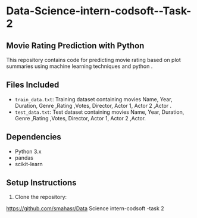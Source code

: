 # Data-Science-intern-codsoft--Task-2

## Movie Rating Prediction with Python

This repository contains code for predicting movie rating based on plot summaries using machine learning techniques and python .

## Files Included

- `train_data.txt`: Training dataset containing movies Name,	Year,	Duration,	Genre	,Rating	,Votes,	Director,	Actor 1,	Actor 2	,Actor .
- `test_data.txt`: Test dataset containing movies Name,	Year,	Duration,	Genre	,Rating	,Votes,	Director,	Actor 1,	Actor 2	,Actor.


## Dependencies

- Python 3.x
- pandas
- scikit-learn

## Setup Instructions

1. Clone the repository:

  https://github.com/smahasr/Data Science intern-codsoft -task 2
